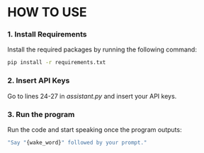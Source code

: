 # HOW TO USE

### 1. Install Requirements
Install the required packages by running the following command:

```bash
pip install -r requirements.txt
```
### 2. Insert API Keys
Go to lines 24-27 in *assistant.py* and insert your API keys.

### 3. Run the program
Run the code and start speaking once the program outputs:
```bash
"Say "{wake_word}" followed by your prompt."
```
